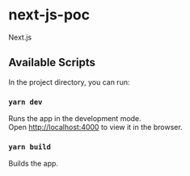 # next-js-poc
Next.js 
## Available Scripts

In the project directory, you can run:

### `yarn dev`

Runs the app in the development mode.<br />
Open [http://localhost:4000](http://localhost:4000) to view it in the browser.

### `yarn build`

Builds the app.<br />
